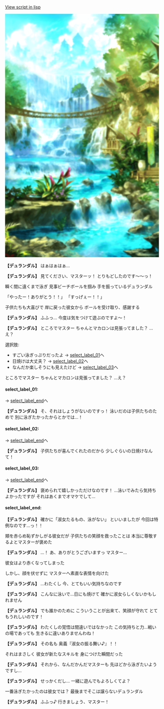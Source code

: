 [View script in lisp](../scripts/210031103.txt)

![sea_jungle_day.png](../images/backgrounds/sea_jungle_day.png)

**【デュランダル】**
はぁはぁはぁ…

**【デュランダル】**
見てください、マスターッ！
とりもどしたのです～～っ！

瞬く間に遠くまで泳ぎ
見事ビーチボールを掴み
手を振っているデュランダル

「やったー！ありがとう！！」
「すっげぇー！！」

子供たちも大喜びで
岸に戻った彼女から
ボールを受け取り、感謝する

**【デュランダル】**
ふふっ…
今度は気をつけて遊ぶのですよ～！

**【デュランダル】**
ところでマスター
ちゃんとマカロンは見張ってました？
…え？

選択肢:
- すごい泳ぎっぷりだったよ → [select_label_01](#select_label_01)へ
- 日焼けは大丈夫？ → [select_label_02](#select_label_02)へ
- なんだか楽しそうにも見えたけど → [select_label_03](#select_label_03)へ

ところでマスター
ちゃんとマカロンは見張ってました？
…え？

#### select_label_01:
 → [select_label_end](#select_label_end)へ

**【デュランダル】**
そ、それはしょうがないのですっ！
泳いだのは子供たちのためで
別に泳ぎたかったからとかでは…！

#### select_label_02:
 → [select_label_end](#select_label_end)へ

**【デュランダル】**
子供たちが喜んでくれたのだから
少しぐらいの日焼けなんて！

#### select_label_03:
 → [select_label_end](#select_label_end)へ

**【デュランダル】**
褒められて嬉しかっただけなのです！
…泳いでみたら気持ちよかったですが
それはあくまでオマケでして…

#### select_label_end:

**【デュランダル】**
確かに「淑女たるもの、泳がない」
といいましたが
今回は特例なのです…っ！！

頬を赤らめ恥ずかしがる彼女だが
子供たちの笑顔を救ったことは
本当に尊敬するよとマスターが褒めた

**【デュランダル】**
…！
あ、ありがとうございますっ
マスター…

彼女はより赤くなってしまった

しかし、顔を伏せずに
マスターへ素直な表情を向けた

**【デュランダル】**
…わたくし
今、とてもいい気持ちなのです

**【デュランダル】**
こんなに泳いで…日にも焼けて
確かに淑女らしくないかもしれません

**【デュランダル】**
でも誰かのために
こういうことが出来て、笑顔が守れて
とてもうれしいのです！

**【デュランダル】**
わたくしの覚悟は間違いではなかった
この気持ちと力…戦いの場であっても
生きるに違いありませんわね！

**【デュランダル】**
その名も
奥義『淑女の振る舞い♪』！！

それはまさしく
彼女が新たなスキルを
身につけた瞬間だった

**【デュランダル】**
それから、なんだかんだマスターも
先ほどから泳ぎたいようですし…

**【デュランダル】**
せっかくだし…
一緒に遊んでもよろしくてよ？

一番泳ぎたかったのは彼女では？
最後までそこは譲らないデュランダル

**【デュランダル】**
ふふっ♪
行きましょう、マスター！
